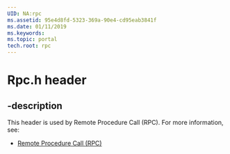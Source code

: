 ```yaml
---
UID: NA:rpc
ms.assetid: 95e4d8fd-5323-369a-90e4-cd95eab3841f
ms.date: 01/11/2019
ms.keywords: 
ms.topic: portal
tech.root: rpc
---
```


# Rpc.h header


## -description


This header is used by Remote Procedure Call (RPC). For more information, see:

- [Remote Procedure Call (RPC)](../_rpc/index.md)

